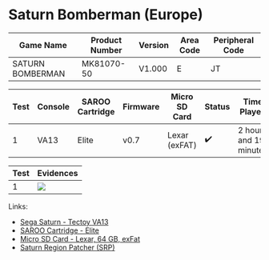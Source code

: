 # Saturn Bomberman (Europe)

| Game Name        | Product Number | Version | Area Code | Peripheral Code |
| ---------------- | -------------- | ------- | --------- | --------------- |
| SATURN BOMBERMAN | MK81070-50     | V1.000  | E         | JT              |

| Test | Console | SAROO Cartridge | Firmware | Micro SD Card | Status             | Time Played            |
| ---- | ------- | --------------- | -------- | ------------- | ------------------ | ---------------------- |
| 1    | VA13    | Elite           | v0.7     | Lexar (exFAT) | :heavy_check_mark: | 2 hours and 19 minutes |

| Test | Evidences                                                                                        |
| ---- | ------------------------------------------------------------------------------------------------ |
| 1    | [![](https://img.youtube.com/vi/fJ694BZKeRk/0.jpg)](https://www.youtube.com/watch?v=fJ694BZKeRk) |

Links:

- [Sega Saturn - Tectoy VA13](../../../Info/Consoles/VA13/README.md)
- [SAROO Cartridge - Elite](../../../../Info/Cartridges/GuangzhouSanStarOnlineShop/1.6/README.md)
- [Micro SD Card - Lexar, 64 GB, exFat](../../../../Info/SdCards/Lexar/64GB/exfat/README.md)
- [Saturn Region Patcher (SRP)](https://segaxtreme.net/resources/saturn-region-patcher.81/download)

